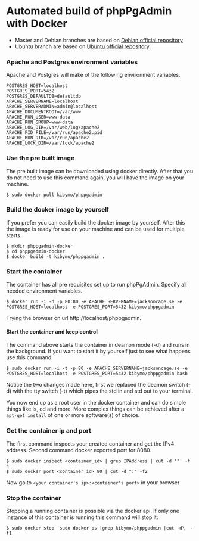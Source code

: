 Automated build of phpPgAdmin with Docker
===========

 - Master and Debian branches are based on [Debian official repository](https://index.docker.io/_/debian/)
 - Ubuntu branch are based on [Ubuntu official repository](https://index.docker.io/_/ubuntu/)

### Apache and Postgres environment variables
Apache and Postgres will make of the following environment variables.

	POSTGRES_HOST=localhost
	POSTGRES_PORT=5432
	POSTGRES_DEFAULTDB=defaultdb
	APACHE_SERVERNAME=localhost
	APACHE_SERVERADMIN=admin@localhost
	APACHE_DOCUMENTROOT=/var/www
	APACHE_RUN_USER=www-data
	APACHE_RUN_GROUP=www-data
	APACHE_LOG_DIR=/var/web/log/apache2
	APACHE_PID_FILE=/var/run/apache2.pid
	APACHE_RUN_DIR=/var/run/apache2
	APACHE_LOCK_DIR=/var/lock/apache2


### Use the pre built image
The pre built image can be downloaded using docker directly. After that you do not need to use this command again, you will have the image on your machine.

	$ sudo docker pull kibymo/phppgadmin


### Build the docker image by yourself
If you prefer you can easily build the docker image by yourself. After this the image is ready for use on your machine and can be used for multiple starts.

	$ mkdir phppgadmin-docker
	$ cd phppgadmin-docker
	$ docker build -t kibymo/phppgadmin .


### Start the container
The container has all pre requisites set up to run phpPgAdmin. Specify all needed environment variables.

	$ docker run -i -d -p 80:80 -e APACHE_SERVERNAME=jacksoncage.se -e POSTGRES_HOST=localhost -e POSTGRES_PORT=5432 kibymo/phppgadmin

Trying the browser on url http://localhost/phppgadmin.


#### Start the container and keep control
The command above starts the container in deamon mode (-d) and runs in the background. If you want to start it by yourself just to see what happens use this command:

	$ sudo docker run -i -t -p 80 -e APACHE_SERVERNAME=jacksoncage.se -e POSTGRES_HOST=localhost -e POSTGRES_PORT=5432 kibymo/phppgadmin bash

Notice the two changes made here, first we replaced the deamon switch (-d) with the tty switch (-t) which pipes the std in and std out to your terminal.

You now end up as a root user in the docker container and can do simple things like ls, cd and more. More complex things can be achieved after a `apt-get install` of one or more software(s) of choice.

### Get the container ip and port
The first command inspects your created container and get the IPv4 address. Second command docker exported port for 8080.

    $ sudo docker inspect <container_id> | grep IPAddress | cut -d '"' -f 4
    $ sudo docker port <container_id> 80 | cut -d ":" -f2

Now go to `<your container's ip>:<container's port>` in your browser


### Stop the container
Stopping a running container is possible via the docker api. If only one instance of this container is running this command will stop it:

	$ sudo docker stop `sudo docker ps |grep kibymo/phppgadmin |cut -d\  -f1`

